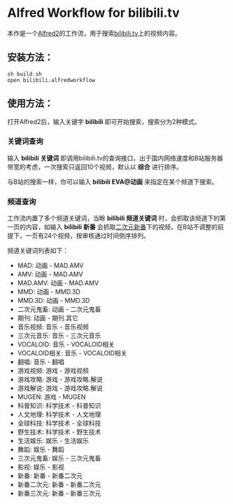 Alfred Workflow for bilibili.tv
========================

本作是一个[Alfred2](http://www.alfredapp.com/)的工作流，用于搜索[bilibili.tv](http://bilibili.tv)上的视频内容。

## 安装方法：

    sh build.sh
    open bilibili.alfredworkflow

## 使用方法：

打开Alfred2后，输入关键字 **bilibili** 即可开始搜索，搜索分为2种模式。

### 关键词查询

输入 **bilibili 关键词** 即调用bilibili.tv的查询接口，出于国内网络速度和B站服务器带宽的考虑，一次搜索只返回10个视频，默认以 **综合** 进行排序。

与B站的搜索一样，你可以输入 **bilibili EVA@动画** 来指定在某个频道下搜索。

### 频道查询

工作流内置了多个频道关键词，当畭 **bilibili 频道关键词** 时，会抓取该频道下的第一页的内容，如输入 **bilibili 新番** 会抓取[二次元新番](http://www.bilibili.tv/video/bangumi-two-1.html)下的视频，在B站不调整的前提下，一页有24个视频，按审核通过时间倒序排列。

频道关键词列表如下：

- MAD: 动画 - MAD.AMV
- AMV: 动画 - MAD.AMV
- MAD.AMV: 动画 - MAD.AMV
- MMD: 动画 - MMD.3D
- MMD.3D: 动画 - MMD.3D
- 二次元鬼畜: 动画 - 二次元鬼畜
- 期刊: 动画 - 期刊.其它
- 音乐视频: 音乐 - 音乐视频
- 三次元音乐: 音乐 - 三次元音乐
- VOCALOID: 音乐 - VOCALOID相关
- VOCALOID相关: 音乐 - VOCALOID相关
- 翻唱: 音乐 - 翻唱
- 游戏视频: 游戏 - 游戏视频
- 游戏攻略: 游戏 - 游戏攻略.解说
- 游戏解说: 游戏 - 游戏攻略.解说
- MUGEN: 游戏 - MUGEN
- 科普知识: 科学技术 - 科普知识
- 人文地理: 科学技术 - 人文地理
- 全球科技: 科学技术 - 全球科技
- 野生技术: 科学技术 - 野生技术
- 生活娱乐: 娱乐 - 生活娱乐
- 舞蹈: 娱乐 - 舞蹈
- 三次元鬼畜: 娱乐 - 三次元鬼畜
- 影视: 娱乐 - 影视
- 新番: 新番 - 新番二次元
- 新番二次元: 新番 - 新番二次元
- 新番三次元: 新番 - 新番三次元

